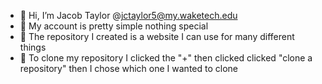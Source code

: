 - 👋 Hi, I’m Jacob Taylor @jctaylor5@my.waketech.edu
- 👀 My account is pretty simple nothing special 
- 🌱 The repository I created is a website I can use for many different things 
- 💞️ To clone my repository I clicked the "+" then clicked clicked "clone a repository" then I chose which one I wanted to clone 


<!---
50JT/50JT is a ✨ special ✨ repository because its `README.md` (this file) appears on your GitHub profile.
You can click the Preview link to take a look at your changes.
--->
